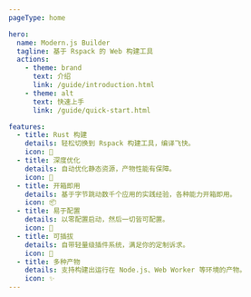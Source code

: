 ```yaml
---
pageType: home

hero:
  name: Modern.js Builder
  tagline: 基于 Rspack 的 Web 构建工具
  actions:
    - theme: brand
      text: 介绍
      link: /guide/introduction.html
    - theme: alt
      text: 快速上手
      link: /guide/quick-start.html

features:
  - title: Rust 构建
    details: 轻松切换到 Rspack 构建工具，编译飞快。
    icon: 🚀
  - title: 深度优化
    details: 自动优化静态资源，产物性能有保障。
    icon: 🍭
  - title: 开箱即用
    details: 基于字节跳动数千个应用的实践经验，各种能力开箱即用。
    icon: 📦
  - title: 易于配置
    details: 以零配置启动，然后一切皆可配置。
    icon: 📖
  - title: 可插拔
    details: 自带轻量级插件系统，满足你的定制诉求。
    icon: 🎨
  - title: 多种产物
    details: 支持构建出运行在 Node.js、Web Worker 等环境的产物。
    icon: ✨
---
```

